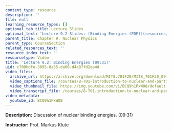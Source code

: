 ```yaml
---
content_type: resource
description: ''
file: null
learning_resource_types: []
optional_tab_title: Lecture Slides
optional_text: 'Lecture 9.2 Slides: [Binding Energies (PDF)](resources/mit8_701f20_lec9-2)'
parent_title: Chapter 9. Nuclear Physics
parent_type: CourseSection
related_resources_text: ''
resource_index_text: ''
resourcetype: Video
title: 'Lecture 9.2: Binding Energies (09:31)'
uid: c700bdfe-3095-8a55-da00-d4a87fd2ea4d
video_files:
  archive_url: https://archive.org/download/MIT8.701F20/MIT8_701F20_09-02_binding_300k.mp4
  video_captions_file: /courses/8-701-introduction-to-nuclear-and-particle-physics-fall-2020/9ee9f241e4355648a6fa83bff7fdf129_BCQ9h1PxW08.vtt
  video_thumbnail_file: https://img.youtube.com/vi/BCQ9h1PxW08/default.jpg
  video_transcript_file: /courses/8-701-introduction-to-nuclear-and-particle-physics-fall-2020/53e2a7990581aef90a6740f24f8731cf_BCQ9h1PxW08.pdf
video_metadata:
  youtube_id: BCQ9h1PxW08
---
```


**Description:** Discussion of nuclear binding energies. (09:31)

**Instructor:** Prof. Markus Klute